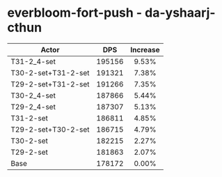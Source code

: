 # everbloom-fort-push - da-yshaarj-cthun
| Actor | DPS | Increase |
|---|:---:|:---:|
|T31-2_4-set|195156|9.53%|
|T30-2-set+T31-2-set|191321|7.38%|
|T29-2-set+T31-2-set|191266|7.35%|
|T30-2_4-set|187866|5.44%|
|T29-2_4-set|187307|5.13%|
|T31-2-set|186811|4.85%|
|T29-2-set+T30-2-set|186715|4.79%|
|T30-2-set|182215|2.27%|
|T29-2-set|181863|2.07%|
|Base|178172|0.00%|
